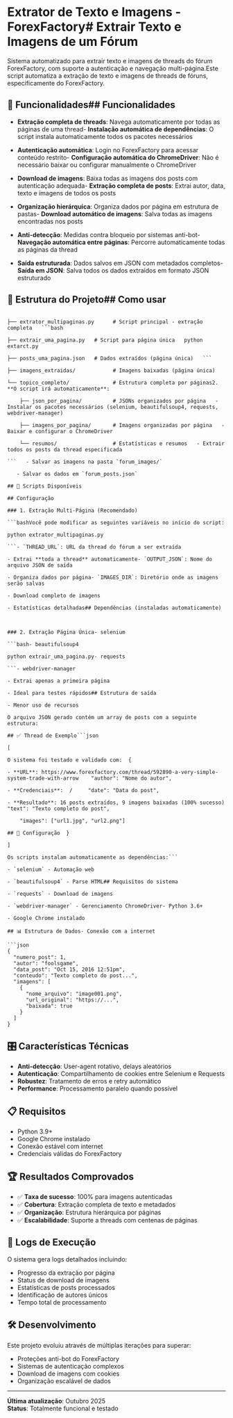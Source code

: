 # Extrator de Texto e Imagens - ForexFactory# Extrair Texto e Imagens de um Fórum



Sistema automatizado para extrair texto e imagens de threads do fórum ForexFactory, com suporte a autenticação e navegação multi-página.Este script automatiza a extração de texto e imagens de threads de fóruns, especificamente do ForexFactory.



## 🚀 Funcionalidades## Funcionalidades



- **Extração completa de threads**: Navega automaticamente por todas as páginas de uma thread- **Instalação automática de dependências**: O script instala automaticamente todos os pacotes necessários

- **Autenticação automática**: Login no ForexFactory para acessar conteúdo restrito- **Configuração automática do ChromeDriver**: Não é necessário baixar ou configurar manualmente o ChromeDriver

- **Download de imagens**: Baixa todas as imagens dos posts com autenticação adequada- **Extração completa de posts**: Extrai autor, data, texto e imagens de todos os posts

- **Organização hierárquica**: Organiza dados por página em estrutura de pastas- **Download automático de imagens**: Salva todas as imagens encontradas nos posts

- **Anti-detecção**: Medidas contra bloqueio por sistemas anti-bot- **Navegação automática entre páginas**: Percorre automaticamente todas as páginas da thread

- **Saída estruturada**: Dados salvos em JSON com metadados completos- **Saída em JSON**: Salva todos os dados extraídos em formato JSON estruturado



## 📁 Estrutura do Projeto## Como usar



```1. **Execute o script diretamente**:

├── extrator_multipaginas.py      # Script principal - extração completa   ```bash

├── extrair_uma_pagina.py   # Script para página única   python extarct.py

├── posts_uma_pagina.json   # Dados extraídos (página única)   ```

├── imagens_extraidas/            # Imagens baixadas (página única)

└── topico_completo/              # Estrutura completa por páginas2. **O script irá automaticamente**:

    ├── json_por_pagina/          # JSONs organizados por página   - Instalar os pacotes necessários (selenium, beautifulsoup4, requests, webdriver-manager)

    ├── imagens_por_pagina/       # Imagens organizadas por página   - Baixar e configurar o ChromeDriver

    └── resumos/                  # Estatísticas e resumos   - Extrair todos os posts da thread especificada

```   - Salvar as imagens na pasta `forum_images/`

   - Salvar os dados em `forum_posts.json`

## 🎯 Scripts Disponíveis

## Configuração

### 1. Extração Multi-Página (Recomendado)

```bashVocê pode modificar as seguintes variáveis no início do script:

python extrator_multipaginas.py

```- `THREAD_URL`: URL da thread do fórum a ser extraída

- Extrai **toda a thread** automaticamente- `OUTPUT_JSON`: Nome do arquivo JSON de saída

- Organiza dados por página- `IMAGES_DIR`: Diretório onde as imagens serão salvas

- Download completo de imagens

- Estatísticas detalhadas## Dependências (instaladas automaticamente)



### 2. Extração Página Única- selenium

```bash- beautifulsoup4

python extrair_uma_pagina.py- requests

```- webdriver-manager

- Extrai apenas a primeira página

- Ideal para testes rápidos## Estrutura de saída

- Menor uso de recursos

O arquivo JSON gerado contém um array de posts com a seguinte estrutura:

## ✅ Thread de Exemplo```json

[

O sistema foi testado e validado com:  {

- **URL**: https://www.forexfactory.com/thread/592890-a-very-simple-system-trade-with-arrow    "author": "Nome do autor",

- **Credenciais**:  /     "date": "Data do post",

- **Resultado**: 16 posts extraídos, 9 imagens baixadas (100% sucesso)    "text": "Texto completo do post",

    "images": ["url1.jpg", "url2.png"]

## 🔧 Configuração  }

]

Os scripts instalam automaticamente as dependências:```

- `selenium` - Automação web

- `beautifulsoup4` - Parse HTML## Requisitos do sistema

- `requests` - Download de imagens

- `webdriver-manager` - Gerenciamento ChromeDriver- Python 3.6+

- Google Chrome instalado

## 📊 Estrutura de Dados- Conexão com a internet

```json
{
  "numero_post": 1,
  "autor": "foolsgame",
  "data_post": "Oct 15, 2016 12:51pm",
  "conteudo": "Texto completo do post...",
  "imagens": [
    {
      "nome_arquivo": "image001.png",
      "url_original": "https://...",
      "baixada": true
    }
  ]
}
```

## 🎛️ Características Técnicas

- **Anti-detecção**: User-agent rotativo, delays aleatórios
- **Autenticação**: Compartilhamento de cookies entre Selenium e Requests
- **Robustez**: Tratamento de erros e retry automático
- **Performance**: Processamento paralelo quando possível

## 📋 Requisitos

- Python 3.9+
- Google Chrome instalado
- Conexão estável com internet
- Credenciais válidas do ForexFactory

## 🏆 Resultados Comprovados

- ✅ **Taxa de sucesso**: 100% para imagens autenticadas
- ✅ **Cobertura**: Extração completa de texto e metadados
- ✅ **Organização**: Estrutura hierárquica por páginas
- ✅ **Escalabilidade**: Suporte a threads com centenas de páginas

## 🔄 Logs de Execução

O sistema gera logs detalhados incluindo:
- Progresso da extração por página
- Status de download de imagens
- Estatísticas de posts processados
- Identificação de autores únicos
- Tempo total de processamento

## 🛠️ Desenvolvimento

Este projeto evoluiu através de múltiplas iterações para superar:
- Proteções anti-bot do ForexFactory
- Sistemas de autenticação complexos
- Download de imagens com cookies
- Organização escalável de dados

---

**Última atualização**: Outubro 2025  
**Status**: Totalmente funcional e testado